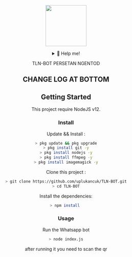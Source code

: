 <p align="center">
<img src="https://scontent-sin6-3.cdninstagram.com/v/t51.2885-19/s320x320/133762883_390582942010290_5589611123675599736_n.jpg?_nc_ht=scontent-sin6-3.cdninstagram.com&_nc_cat=106&_nc_ohc=dF0TgUUhtoQAX8RsDbY&tp=1&oh=b1a13e93ed57ce19c62bf6f2f27a1857&oe=60299776" width="128" height="128"/>
</p>
<div align="center">
<details>
<summary>🥟 Help me!</summary>
 
 [Instagram](https://instagram.com/dvarvian)
 
</details>

TLN-BOT PERSETAN NGENTOD

## CHANGE LOG AT BOTTOM

## Getting Started
This project require NodeJS v12.

### Install
Update && Install :

```bash
> pkg update && pkg upgrade
> pkg install git -y
> pkg install nodejs -y
> pkg install ffmpeg -y
> pkg install imagemagick -y
```

Clone this project :

```bash
> git clone https://github.com/uplukancuk/TLN-BOT.git
> cd TLN-BOT
```

Install the dependencies:

```bash
> npm install 
```

### Usage
Run the Whatsapp bot

```bash
> node index.js
```

after running it you need to scan the qr
